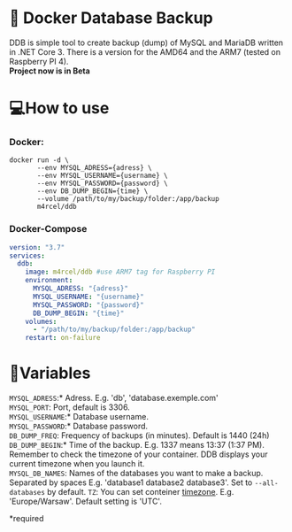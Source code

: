 # 🐳 Docker Database Backup
DDB is simple tool to create backup (dump) of MySQL and MariaDB written in .NET Core 3. There is a version for the AMD64 and the ARM7 (tested on Raspberry PI 4).<br>
**Project now is in Beta**

# 💻How to use
### Docker:<br>
```
docker run -d \
       --env MYSQL_ADRESS={adress} \
       --env MYSQL_USERNAME={username} \
       --env MYSQL_PASSWORD={password} \
       --env DB_DUMP_BEGIN={time} \
       --volume /path/to/my/backup/folder:/app/backup
       m4rcel/ddb
```
       

### Docker-Compose
```yml
version: "3.7"
services:
  ddb:
    image: m4rcel/ddb #use ARM7 tag for Raspberry PI
    environment:
      MYSQL_ADRESS: "{adress}"
      MYSQL_USERNAME: "{username}"
      MYSQL_PASSWORD: "{password}"
      DB_DUMP_BEGIN: "{time}"
    volumes:
      - "/path/to/my/backup/folder:/app/backup"
    restart: on-failure
```

# 🔌Variables

`MYSQL_ADRESS`:* Adress. E.g. 'db', 'database.exemple.com'<br>
`MYSQL_PORT`: Port, default is 3306.<br>
`MYSQL_USERNAME`:* Database username.<br>
`MYSQL_PASSWORD`:* Database password.<br>
`DB_DUMP_FREQ`: Frequency of backups (in minutes). Default is 1440 (24h) <br>
`DB_DUMP_BEGIN`:* Time of the backup. E.g. 1337 means 13:37 (1:37 PM). Remember to check the timezone of your container. DDB displays your current timezone when you launch it.<br>
`MYSQL_DB_NAMES`: Names of the databases you want to make a backup. Separated by spaces E.g. 'database1 database2 database3'. Set to `--all-databases` by default.
`TZ`: You can set conteiner [timezone](https://en.wikipedia.org/wiki/List_of_tz_database_time_zones). E.g. 'Europe/Warsaw'. Default setting is 'UTC'.

*required
